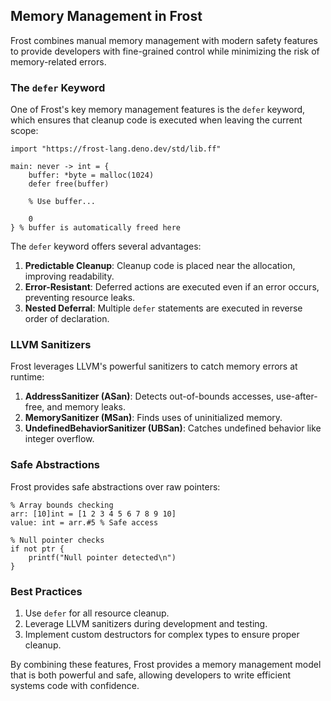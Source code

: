 ## Memory Management in Frost

Frost combines manual memory management with modern safety features to provide
developers with fine-grained control while minimizing the risk of memory-related
errors.

### The `defer` Keyword

One of Frost's key memory management features is the `defer` keyword, which
ensures that cleanup code is executed when leaving the current scope:

```frost
import "https://frost-lang.deno.dev/std/lib.ff"

main: never -> int = {
    buffer: *byte = malloc(1024)
    defer free(buffer)

    % Use buffer...

    0
} % buffer is automatically freed here
```

The `defer` keyword offers several advantages:

1. **Predictable Cleanup**: Cleanup code is placed near the allocation,
   improving readability.
2. **Error-Resistant**: Deferred actions are executed even if an error occurs,
   preventing resource leaks.
3. **Nested Deferral**: Multiple `defer` statements are executed in reverse
   order of declaration.

### LLVM Sanitizers

Frost leverages LLVM's powerful sanitizers to catch memory errors at runtime:

1. **AddressSanitizer (ASan)**: Detects out-of-bounds accesses, use-after-free,
   and memory leaks.
2. **MemorySanitizer (MSan)**: Finds uses of uninitialized memory.
3. **UndefinedBehaviorSanitizer (UBSan)**: Catches undefined behavior like
   integer overflow.

### Safe Abstractions

Frost provides safe abstractions over raw pointers:

```frost
% Array bounds checking
arr: [10]int = [1 2 3 4 5 6 7 8 9 10]
value: int = arr.#5 % Safe access

% Null pointer checks
if not ptr {
    printf("Null pointer detected\n")
}
```

### Best Practices

1. Use `defer` for all resource cleanup.
2. Leverage LLVM sanitizers during development and testing.
3. Implement custom destructors for complex types to ensure proper cleanup.

By combining these features, Frost provides a memory management model that is
both powerful and safe, allowing developers to write efficient systems code with
confidence.
